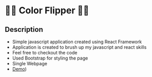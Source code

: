 # :rocket::rocket: Color Flipper :rocket::rocket:

## Description

* Simple javascript application created using React Framework
* Application is created to brush up my javascript and react skills
* Feel free to checkout the code
* Used Bootstrap for styling the page
* Single Webpage
* [Demo](https://color-flipper-a6fc9.web.app/))
